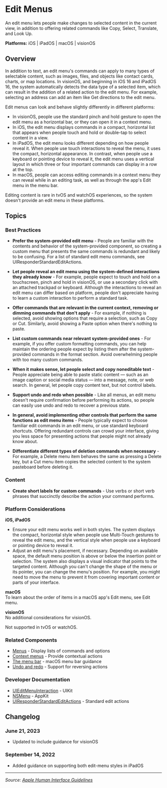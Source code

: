 # Edit Menus

An edit menu lets people make changes to selected content in the current view, in addition to offering related commands like Copy, Select, Translate, and Look Up.

**Platforms:** iOS | iPadOS | macOS | visionOS

## Overview

In addition to text, an edit menu's commands can apply to many types of selectable content, such as images, files, and objects like contact cards, charts, or map locations. In visionOS, and beginning in iOS 16 and iPadOS 16, the system automatically detects the data type of a selected item, which can result in the addition of a related action to the edit menu. For example, selecting an address can add an item like Get directions to the edit menu.

Edit menus can look and behave slightly differently in different platforms:

- In visionOS, people use the standard pinch and hold gesture to open the edit menu as a horizontal bar, or they can open it in a context menu.
- In iOS, the edit menu displays commands in a compact, horizontal list that appears when people touch and hold or double-tap to select content in a view.
- In iPadOS, the edit menu looks different depending on how people reveal it. When people use touch interactions to reveal the menu, it uses the compact, horizontal appearance. In contrast, when people use a keyboard or pointing device to reveal it, the edit menu uses a vertical layout in which three or four important commands can display in a row at the top.
- In macOS, people can access editing commands in a context menu they can reveal while in an editing task, as well as through the app's Edit menu in the menu bar.

Editing content is rare in tvOS and watchOS experiences, so the system doesn't provide an edit menu in these platforms.

## Topics

### Best Practices

- **Prefer the system-provided edit menu** - People are familiar with the contents and behavior of the system-provided component, so creating a custom menu that presents the same commands is redundant and likely to be confusing. For a list of standard edit menu commands, see UIResponderStandardEditActions.

- **Let people reveal an edit menu using the system-defined interactions they already know** - For example, people expect to touch and hold on a touchscreen, pinch and hold in visionOS, or use a secondary click with an attached trackpad or keyboard. Although the interactions to reveal an edit menu can differ based on platform, people don't appreciate having to learn a custom interaction to perform a standard task.

- **Offer commands that are relevant in the current context, removing or dimming commands that don't apply** - For example, if nothing is selected, avoid showing options that require a selection, such as Copy or Cut. Similarly, avoid showing a Paste option when there's nothing to paste.

- **List custom commands near relevant system-provided ones** - For example, if you offer custom formatting commands, you can help maintain the ordering people expect by listing them after the system-provided commands in the format section. Avoid overwhelming people with too many custom commands.

- **When it makes sense, let people select and copy noneditable text** - People appreciate being able to paste static content — such as an image caption or social media status — into a message, note, or web search. In general, let people copy content text, but not control labels.

- **Support undo and redo when possible** - Like all menus, an edit menu doesn't require confirmation before performing its actions, so people can easily use undo and redo to recover a previous state.

- **In general, avoid implementing other controls that perform the same functions as edit menu items** - People typically expect to choose familiar edit commands in an edit menu, or use standard keyboard shortcuts. Offering redundant controls can crowd your interface, giving you less space for presenting actions that people might not already know about.

- **Differentiate different types of deletion commands when necessary** - For example, a Delete menu item behaves the same as pressing a Delete key, but a Cut menu item copies the selected content to the system pasteboard before deleting it.

### Content

- **Create short labels for custom commands** - Use verbs or short verb phrases that succinctly describe the action your command performs.

### Platform Considerations

**iOS, iPadOS**  
- Ensure your edit menu works well in both styles. The system displays the compact, horizontal style when people use Multi-Touch gestures to reveal the edit menu, and the vertical style when people use a keyboard or pointing device to reveal it.
- Adjust an edit menu's placement, if necessary. Depending on available space, the default menu position is above or below the insertion point or selection. The system also displays a visual indicator that points to the targeted content. Although you can't change the shape of the menu or its pointer, you can change the menu's position. For example, you might need to move the menu to prevent it from covering important content or parts of your interface.

**macOS**  
To learn about the order of items in a macOS app's Edit menu, see Edit menu.

**visionOS**  
No additional considerations for visionOS.

Not supported in tvOS or watchOS.

### Related Components

- [Menus](https://developer.apple.com/design/human-interface-guidelines/menus) - Display lists of commands and options
- [Context menus](https://developer.apple.com/design/human-interface-guidelines/context-menus) - Provide contextual actions
- [The menu bar](https://developer.apple.com/design/human-interface-guidelines/the-menu-bar) - macOS menu bar guidance
- [Undo and redo](https://developer.apple.com/design/human-interface-guidelines/undo-and-redo) - Support for reversing actions

### Developer Documentation

- [UIEditMenuInteraction](https://developer.apple.com/documentation/uikit/uieditmenuinteraction) - UIKit
- [NSMenu](https://developer.apple.com/documentation/appkit/nsmenu) - AppKit
- [UIResponderStandardEditActions](https://developer.apple.com/documentation/uikit/uiresponderstandardeditactions) - Standard edit actions

## Changelog

### June 21, 2023
- Updated to include guidance for visionOS

### September 14, 2022
- Added guidance on supporting both edit-menu styles in iPadOS

---

*Source: [Apple Human Interface Guidelines](https://developer.apple.com/design/human-interface-guidelines/edit-menus)*